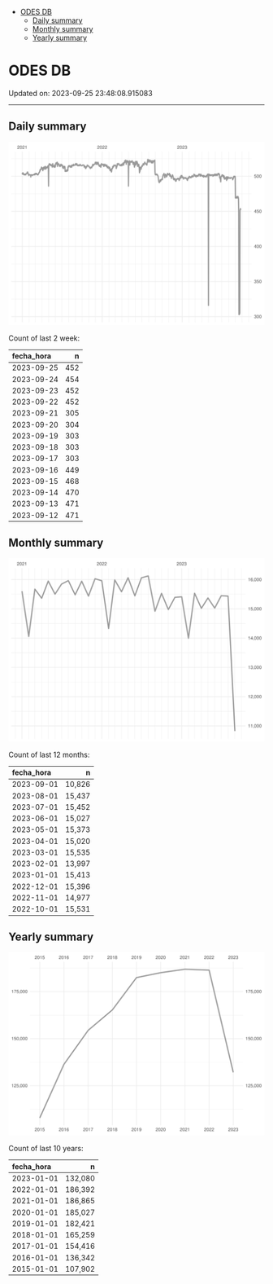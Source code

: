 
  - [ODES DB](#odes-db)
      - [Daily summary](#daily-summary)
      - [Monthly summary](#monthly-summary)
      - [Yearly summary](#yearly-summary)

# ODES DB

Updated on: 2023-09-25 23:48:08.915083

-----

## Daily summary

![](figures/unnamed-chunk-2-1.svg)<!-- -->

Count of last 2 week:

| fecha\_hora |   n |
| :---------- | --: |
| 2023-09-25  | 452 |
| 2023-09-24  | 454 |
| 2023-09-23  | 452 |
| 2023-09-22  | 452 |
| 2023-09-21  | 305 |
| 2023-09-20  | 304 |
| 2023-09-19  | 303 |
| 2023-09-18  | 303 |
| 2023-09-17  | 303 |
| 2023-09-16  | 449 |
| 2023-09-15  | 468 |
| 2023-09-14  | 470 |
| 2023-09-13  | 471 |
| 2023-09-12  | 471 |

## Monthly summary

![](figures/unnamed-chunk-4-1.svg)<!-- -->

Count of last 12 months:

| fecha\_hora |      n |
| :---------- | -----: |
| 2023-09-01  | 10,826 |
| 2023-08-01  | 15,437 |
| 2023-07-01  | 15,452 |
| 2023-06-01  | 15,027 |
| 2023-05-01  | 15,373 |
| 2023-04-01  | 15,020 |
| 2023-03-01  | 15,535 |
| 2023-02-01  | 13,997 |
| 2023-01-01  | 15,413 |
| 2022-12-01  | 15,396 |
| 2022-11-01  | 14,977 |
| 2022-10-01  | 15,531 |

## Yearly summary

![](figures/unnamed-chunk-6-1.svg)<!-- -->

Count of last 10 years:

| fecha\_hora |       n |
| :---------- | ------: |
| 2023-01-01  | 132,080 |
| 2022-01-01  | 186,392 |
| 2021-01-01  | 186,865 |
| 2020-01-01  | 185,027 |
| 2019-01-01  | 182,421 |
| 2018-01-01  | 165,259 |
| 2017-01-01  | 154,416 |
| 2016-01-01  | 136,342 |
| 2015-01-01  | 107,902 |
